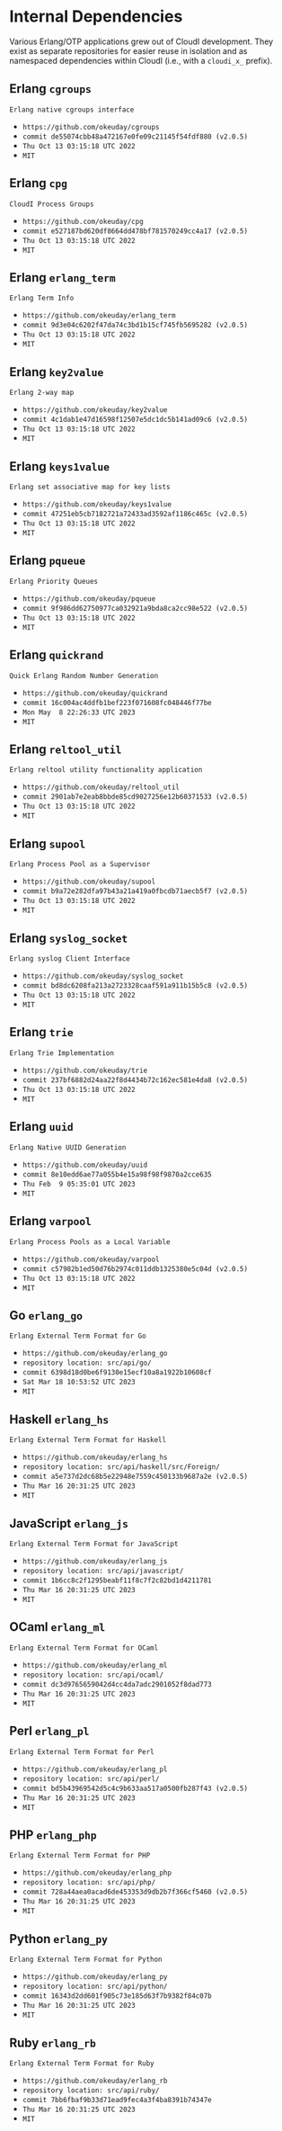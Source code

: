 Internal Dependencies
=====================

Various Erlang/OTP applications grew out of CloudI development.
They exist as separate repositories for easier reuse in isolation and
as namespaced dependencies within CloudI (i.e., with a `cloudi_x_` prefix).

Erlang `cgroups`
----------------
`Erlang native cgroups interface`

- `https://github.com/okeuday/cgroups`
- `commit de55074cbb48a472167e0fe09c21145f54fdf880 (v2.0.5)`
- `Thu Oct 13 03:15:18 UTC 2022`
- `MIT`

Erlang `cpg`
------------
`CloudI Process Groups`

- `https://github.com/okeuday/cpg`
- `commit e527187bd620df8664dd478bf781570249cc4a17 (v2.0.5)`
- `Thu Oct 13 03:15:18 UTC 2022`
- `MIT`

Erlang `erlang_term`
--------------------
`Erlang Term Info`

- `https://github.com/okeuday/erlang_term`
- `commit 9d3e04c6202f47da74c3bd1b15cf745fb5695282 (v2.0.5)`
- `Thu Oct 13 03:15:18 UTC 2022`
- `MIT`

Erlang `key2value`
------------------
`Erlang 2-way map`

- `https://github.com/okeuday/key2value`
- `commit 4c1dab1e47d16598f12507e5dc1dc5b141ad09c6 (v2.0.5)`
- `Thu Oct 13 03:15:18 UTC 2022`
- `MIT`

Erlang `keys1value`
-------------------
`Erlang set associative map for key lists`

- `https://github.com/okeuday/keys1value`
- `commit 47251eb5cb7182721a72433ad3592af1186c465c (v2.0.5)`
- `Thu Oct 13 03:15:18 UTC 2022`
- `MIT`

Erlang `pqueue`
---------------
`Erlang Priority Queues`

- `https://github.com/okeuday/pqueue`
- `commit 9f986dd62750977ca032921a9bda8ca2cc98e522 (v2.0.5)`
- `Thu Oct 13 03:15:18 UTC 2022`
- `MIT`

Erlang `quickrand`
------------------
`Quick Erlang Random Number Generation`

- `https://github.com/okeuday/quickrand`
- `commit 16c004ac4ddfb1bef223f071608fc048446f77be`
- `Mon May  8 22:26:33 UTC 2023`
- `MIT`

Erlang `reltool_util`
---------------------
`Erlang reltool utility functionality application`

- `https://github.com/okeuday/reltool_util`
- `commit 2901ab7e2eab8bbde85cd9027256e12b60371533 (v2.0.5)`
- `Thu Oct 13 03:15:18 UTC 2022`
- `MIT`

Erlang `supool`
---------------
`Erlang Process Pool as a Supervisor`

- `https://github.com/okeuday/supool`
- `commit b9a72e282dfa97b43a21a419a0fbcdb71aecb5f7 (v2.0.5)`
- `Thu Oct 13 03:15:18 UTC 2022`
- `MIT`

Erlang `syslog_socket`
----------------------
`Erlang syslog Client Interface`

- `https://github.com/okeuday/syslog_socket`
- `commit bd8dc6208fa213a2723328caaf591a911b15b5c8 (v2.0.5)`
- `Thu Oct 13 03:15:18 UTC 2022`
- `MIT`

Erlang `trie`
-------------
`Erlang Trie Implementation`

- `https://github.com/okeuday/trie`
- `commit 237bf6882d24aa22f8d4434b72c162ec581e4da8 (v2.0.5)`
- `Thu Oct 13 03:15:18 UTC 2022`
- `MIT`

Erlang `uuid`
-------------
`Erlang Native UUID Generation`

- `https://github.com/okeuday/uuid`
- `commit 8e10edd6ae77a055b4e15a98f98f9870a2cce635`
- `Thu Feb  9 05:35:01 UTC 2023`
- `MIT`

Erlang `varpool`
----------------
`Erlang Process Pools as a Local Variable`

- `https://github.com/okeuday/varpool`
- `commit c57982b1ed50d76b2974c011ddb1325380e5c04d (v2.0.5)`
- `Thu Oct 13 03:15:18 UTC 2022`
- `MIT`

Go `erlang_go`
--------------
`Erlang External Term Format for Go`

- `https://github.com/okeuday/erlang_go`
- `repository location: src/api/go/`
- `commit 6398d18d0be6f9130e15ecf10a8a1922b10608cf`
- `Sat Mar 18 10:53:52 UTC 2023`
- `MIT`

Haskell `erlang_hs`
-------------------
`Erlang External Term Format for Haskell`

- `https://github.com/okeuday/erlang_hs`
- `repository location: src/api/haskell/src/Foreign/`
- `commit a5e737d2dc68b5e22948e7559c450133b9687a2e (v2.0.5)`
- `Thu Mar 16 20:31:25 UTC 2023`
- `MIT`

JavaScript `erlang_js`
----------------------
`Erlang External Term Format for JavaScript`

- `https://github.com/okeuday/erlang_js`
- `repository location: src/api/javascript/`
- `commit 1b6cc8c2f1295beabf11f8c7f2c82bd1d4211781`
- `Thu Mar 16 20:31:25 UTC 2023`
- `MIT`

OCaml `erlang_ml`
-----------------
`Erlang External Term Format for OCaml`

- `https://github.com/okeuday/erlang_ml`
- `repository location: src/api/ocaml/`
- `commit dc3d9765659042d4cc4da7adc2901052f8dad773`
- `Thu Mar 16 20:31:25 UTC 2023`
- `MIT`

Perl `erlang_pl`
----------------
`Erlang External Term Format for Perl`

- `https://github.com/okeuday/erlang_pl`
- `repository location: src/api/perl/`
- `commit bd5b43969542d5c4c9b633aa517a0500fb287f43 (v2.0.5)`
- `Thu Mar 16 20:31:25 UTC 2023`
- `MIT`

PHP `erlang_php`
----------------
`Erlang External Term Format for PHP`

- `https://github.com/okeuday/erlang_php`
- `repository location: src/api/php/`
- `commit 728a44aea0acad6de453353d9db2b7f366cf5460 (v2.0.5)`
- `Thu Mar 16 20:31:25 UTC 2023`
- `MIT`

Python `erlang_py`
------------------
`Erlang External Term Format for Python`

- `https://github.com/okeuday/erlang_py`
- `repository location: src/api/python/`
- `commit 16343d2dd601f905c73e185d63f7b9382f84c07b`
- `Thu Mar 16 20:31:25 UTC 2023`
- `MIT`

Ruby `erlang_rb`
----------------
`Erlang External Term Format for Ruby`

- `https://github.com/okeuday/erlang_rb`
- `repository location: src/api/ruby/`
- `commit 7bb6fbaf9b33d71ead9fec4a3f4ba8391b74347e`
- `Thu Mar 16 20:31:25 UTC 2023`
- `MIT`

